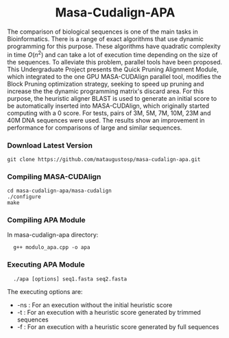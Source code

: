 <h1 align="center">Masa-Cudalign-APA</h1>

The comparison of biological sequences is one of the main tasks in Bioinformatics. There is a range of exact algorithms that use dynamic programming for this purpose. These algorithms have quadratic complexity in time $O({n^2})$ and can take a lot of execution time depending on the size of the sequences. To alleviate this problem, parallel tools have been proposed. This  Undergraduate Project presents the Quick Pruning Alignment Module, which integrated to the one GPU MASA-CUDAlign parallel tool, modifies the Block Pruning optimization strategy, seeking to speed up pruning and increase the the dynamic programming matrix's discard area. For this purpose, the heuristic aligner BLAST is used to generate an initial score to be automatically inserted into MASA-CUDAlign, which originally started computing with a 0 score. For tests, pairs of 3M, 5M, 7M, 10M, 23M and 40M DNA sequences were used. The results show an improvement in performance for comparisons of large and similar sequences.

### Download Latest Version 

```console
git clone https://github.com/mataugustosp/masa-cudalign-apa.git
```

### Compiling MASA-CUDAlign 

```console
cd masa-cudalign-apa/masa-cudalign
./configure 
make 
```

### Compiling APA Module

In masa-cudalign-apa directory: 

```console
  g++ modulo_apa.cpp -o apa 
```

### Executing APA Module

```console
  ./apa [options] seq1.fasta seq2.fasta 
```

The executing options are:

- -ns : For an execution without the initial heuristic score 
- -t : For an execution with a heuristic score generated by trimmed sequences
- -f : For an execution with a heuristic score generated by full sequences

